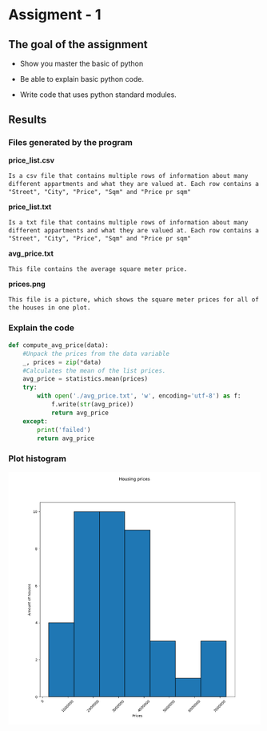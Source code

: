 # Assigment - 1

## The goal of the assignment

* Show you master the basic of python
  
* Be able to explain basic python code.

* Write code that uses python standard modules.


## Results

### **Files generated by the program**

**price_list.csv**

    Is a csv file that contains multiple rows of information about many different appartments and what they are valued at. Each row contains a "Street", "City", "Price", "Sqm" and "Price pr sqm"

**price_list.txt**

    Is a txt file that contains multiple rows of information about many different appartments and what they are valued at. Each row contains a "Street", "City", "Price", "Sqm" and "Price pr sqm"

**avg_price.txt**

    This file contains the average square meter price.

**prices.png** 

    This file is a picture, which shows the square meter prices for all of the houses in one plot.

### **Explain the code**

```python
def compute_avg_price(data):
    #Unpack the prices from the data variable
    _, prices = zip(*data)
    #Calculates the mean of the list prices.
    avg_price = statistics.mean(prices)
    try:
        with open('./avg_price.txt', 'w', encoding='utf-8') as f:
            f.write(str(avg_price))
            return avg_price
    except:
        print('failed')
        return avg_price
```

### **Plot histogram**

![](https://github.com/pravien/Business-Intelligence/blob/master/assignment-1/prices-hist.png?raw=true)